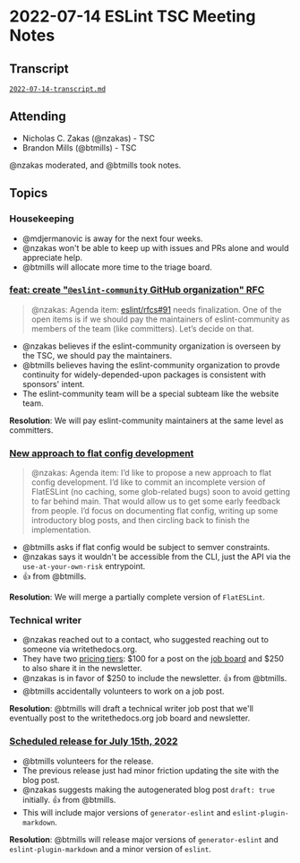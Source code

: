 # 2022-07-14 ESLint TSC Meeting Notes

## Transcript

[`2022-07-14-transcript.md`](2022-07-14-transcript.md)

## Attending

* Nicholas C. Zakas (@nzakas) - TSC
* Brandon Mills (@btmills) - TSC

@nzakas moderated, and @btmills took notes.

## Topics

### Housekeeping

* @mdjermanovic is away for the next four weeks.
* @nzakas won't be able to keep up with issues and PRs alone and would appreciate help.
* @btmills will allocate more time to the triage board.

### [feat: create "`@eslint-community` GitHub organization" RFC](https://github.com/eslint/rfcs/pull/91)

> @nzakas: Agenda item: [eslint/rfcs#91](https://github.com/eslint/rfcs/pull/91) needs finalization. One of the open items is if we should pay the maintainers of eslint-community as members of the team (like committers). Let’s decide on that.

* @nzakas believes if the eslint-community organization is overseen by the TSC, we should pay the maintainers.
* @btmills believes having the eslint-community organization to provde continuity for widely-depended-upon packages is consistent with sponsors' intent.
* The eslint-community team will be a special subteam like the website team.

**Resolution**: We will pay eslint-community maintainers at the same level as committers.

### [New approach to flat config development](https://github.com/eslint/tsc-meetings/issues/363#issuecomment-1183827930)

> @nzakas: Agenda item: I’d like to propose a new approach to flat config development. I’d like to commit an incomplete version of FlatESLint (no caching, some glob-related bugs) soon to avoid getting to far behind main. That would allow us to get some early feedback from people. I’d focus on documenting flat config, writing up some introductory blog posts, and then circling back to finish the implementation.

* @btmills asks if flat config would be subject to semver constraints.
* @nzakas says it wouldn't be accessible from the CLI, just the API via the `use-at-your-own-risk` entrypoint.
* :+1: from @btmills.

**Resolution**: We will merge a partially complete version of `FlatESLint`.

### Technical writer

* @nzakas reached out to a contact, who suggested reaching out to someone via writethedocs.org.
* They have two [pricing tiers](https://jobs.writethedocs.org/pricing/): $100 for a post on the [job board](https://jobs.writethedocs.org/) and $250 to also share it in the newsletter.
* @nzakas is in favor of $250 to include the newsletter. :+1: from @btmills.
* @btmills accidentally volunteers to work on a job post.

**Resolution**: @btmills will draft a technical writer job post that we'll eventually post to the writethedocs.org job board and newsletter.

### [Scheduled release for July 15th, 2022](https://github.com/eslint/eslint/issues/16099)

* @btmills volunteers for the release.
* The previous release just had minor friction updating the site with the blog post.
* @nzakas suggests making the autogenerated blog post `draft: true` initially. :+1: from @btmills.
* This will include major versions of `generator-eslint` and `eslint-plugin-markdown`.

**Resolution**: @btmills will release major versions of `generator-eslint` and `eslint-plugin-markdown` and a minor version of `eslint`.
